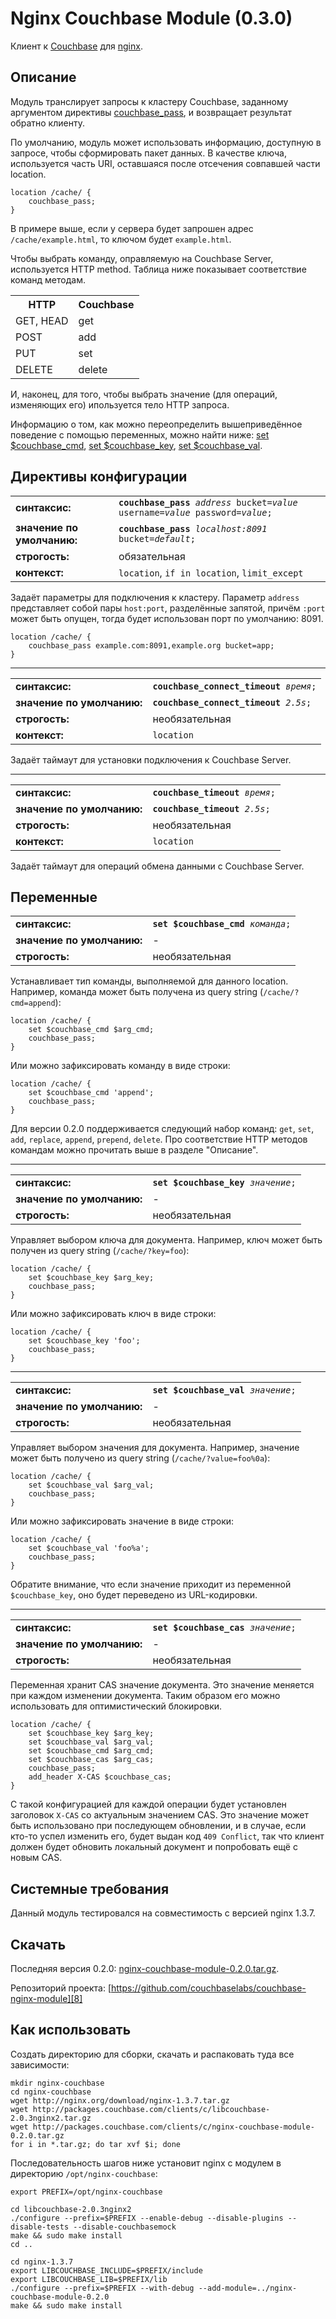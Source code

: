 # Nginx Couchbase Module (0.3.0)

Клиент к [Couchbase][1] для [nginx][2].

## Описание

Модуль транслирует запросы к кластеру Couchbase, заданному аргументом
директивы [couchbase_pass][3], и возвращает результат обратно клиенту.

По умолчанию, модуль может использовать информацию, доступную в
запросе, чтобы сформировать пакет данных. В качестве ключа,
используется часть URI, оставшаяся после отсечения совпавшей части
location.

    location /cache/ {
        couchbase_pass;
    }

В примере выше, если у сервера будет запрошен адрес
`/cache/example.html`, то ключом будет `example.html`.

Чтобы выбрать команду, оправляемую на Couchbase Server, используется
HTTP method. Таблица ниже показывает соответствие команд методам.

<table>
  <tr><th>HTTP</th><th>Couchbase</th></tr>
  <tr><td>GET, HEAD</td><td>get</td></tr>
  <tr><td>POST</td><td>add</td></tr>
  <tr><td>PUT</td><td>set</td></tr>
  <tr><td>DELETE</td><td>delete</td></tr>
</table>

И, наконец, для того, чтобы выбрать значение (для операций, изменяющих
его) ипользуется тело HTTP запроса.

Информацию о том, как можно переопределить вышеприведённое поведение с
помощью переменных, можно найти ниже: [set $couchbase_cmd][4], [set
$couchbase_key][5], [set $couchbase_val][6].

## Директивы конфигурации

<a name="couchbase_pass"></a>
<table>
  <tr>
    <td><strong>синтаксис:</strong></td>
    <td><code><strong>couchbase_pass</strong> <i>address</i> bucket=<i>value</i> username=<i>value</i> password=<i>value</i>;</code></td>
  </tr>
  <tr>
    <td><strong>значение по умолчанию:</strong></td>
    <td><code><strong>couchbase_pass</strong> <i>localhost:8091</i> bucket=<i>default</i>;</code></td>
  </tr>
  <tr>
    <td><strong>строгость:</strong></td>
    <td>обязательная</td>
  </tr>
  <tr>
    <td><strong>контекст:</strong></td>
    <td><code>location</code>, <code>if in location</code>, <code>limit_except</code></td>
  </tr>
</table>

Задаёт параметры для подключения к кластеру. Параметр `address`
представляет собой пары `host:port`, разделённые запятой, причём
`:port` может быть опущен, тогда будет использован порт по умолчанию:
8091.

    location /cache/ {
        couchbase_pass example.com:8091,example.org bucket=app;
    }

* * *

<a name="couchbase_connect_timeout"></a>
<table>
  <tr>
    <td><strong>синтаксис:</strong></td>
    <td><code><strong>couchbase_connect_timeout</strong> <i>время</i>;</code></td>
  </tr>
  <tr>
    <td><strong>значение по умолчанию:</strong></td>
    <td><code><strong>couchbase_connect_timeout</strong> <i>2.5s</i>;</code></td>
  </tr>
  <tr>
    <td><strong>строгость:</strong></td>
    <td>необязательная</td>
  </tr>
  <tr>
    <td><strong>контекст:</strong></td>
    <td><code>location</code></td>
  </tr>
</table>

Задаёт таймаут для установки подключения к Couchbase Server.

* * *

<a name="couchbase_timeout"></a>
<table>
  <tr>
    <td><strong>синтаксис:</strong></td>
    <td><code><strong>couchbase_timeout</strong> <i>время</i>;</code></td>
  </tr>
  <tr>
    <td><strong>значение по умолчанию:</strong></td>
    <td><code><strong>couchbase_timeout</strong> <i>2.5s</i>;</code></td>
  </tr>
  <tr>
    <td><strong>строгость:</strong></td>
    <td>необязательная</td>
  </tr>
  <tr>
    <td><strong>контекст:</strong></td>
    <td><code>location</code></td>
  </tr>
</table>

Задаёт таймаут для операций обмена данными с Couchbase Server.

## Переменные

<a name="set-couchbase_cmd"></a>
<table>
  <tr>
    <td><strong>синтаксис:</strong></td>
    <td><code><strong>set $couchbase_cmd</strong> <i>команда</i>;</code></td>
  </tr>
  <tr>
    <td><strong>значение по умолчанию:</strong></td>
    <td>-</td>
  </tr>
  <tr>
    <td><strong>строгость:</strong></td>
    <td>необязательная</td>
  </tr>
</table>

Устанавливает тип команды, выполняемой для данного location. Например,
команда может быть получена из query string (`/cache/?cmd=append`):

    location /cache/ {
        set $couchbase_cmd $arg_cmd;
        couchbase_pass;
    }

Или можно зафиксировать команду в виде строки:

    location /cache/ {
        set $couchbase_cmd 'append';
        couchbase_pass;
    }

Для версии 0.2.0 поддерживается следующий набор команд: `get`, `set`,
`add`, `replace`, `append`, `prepend`, `delete`. Про соответствие HTTP
методов командам можно прочитать выше в разделе "Описание".

* * *

<a name="set-couchbase_key"></a>
<table>
  <tr>
    <td><strong>синтаксис:</strong></td>
    <td><code><strong>set $couchbase_key</strong> <i>значение</i>;</code></td>
  </tr>
  <tr>
    <td><strong>значение по умолчанию:</strong></td>
    <td>-</td>
  </tr>
  <tr>
    <td><strong>строгость:</strong></td>
    <td>необязательная</td>
  </tr>
</table>

Управляет выбором ключа для документа. Например, ключ может быть
получен из query string (`/cache/?key=foo`):

    location /cache/ {
        set $couchbase_key $arg_key;
        couchbase_pass;
    }

Или можно зафиксировать ключ в виде строки:

    location /cache/ {
        set $couchbase_key 'foo';
        couchbase_pass;
    }

* * *

<a name="set-couchbase_val"></a>
<table>
  <tr>
    <td><strong>синтаксис:</strong></td>
    <td><code><strong>set $couchbase_val</strong> <i>значение</i>;</code></td>
  </tr>
  <tr>
    <td><strong>значение по умолчанию:</strong></td>
    <td>-</td>
  </tr>
  <tr>
    <td><strong>строгость:</strong></td>
    <td>необязательная</td>
  </tr>
</table>

Управляет выбором значения для документа. Например, значение может быть
получено из query string (`/cache/?value=foo%0a`):

    location /cache/ {
        set $couchbase_val $arg_val;
        couchbase_pass;
    }

Или можно зафиксировать значение в виде строки:

    location /cache/ {
        set $couchbase_val 'foo%a';
        couchbase_pass;
    }

Обратите внимание, что если значение приходит из переменной
`$couchbase_key`, оно будет переведено из URL-кодировки.

* * *

<a name="set-couchbase_cas"></a>
<table>
  <tr>
    <td><strong>синтаксис:</strong></td>
    <td><code><strong>set $couchbase_cas</strong> <i>значение</i>;</code></td>
  </tr>
  <tr>
    <td><strong>значение по умолчанию:</strong></td>
    <td>-</td>
  </tr>
  <tr>
    <td><strong>строгость:</strong></td>
    <td>необязательная</td>
  </tr>
</table>

Переменная хранит CAS значение документа. Это значение меняется при
каждом изменении документа. Таким образом его можно использовать для
оптимистический блокировки.

    location /cache/ {
        set $couchbase_key $arg_key;
        set $couchbase_val $arg_val;
        set $couchbase_cmd $arg_cmd;
        set $couchbase_cas $arg_cas;
        couchbase_pass;
        add_header X-CAS $couchbase_cas;
    }

С такой конфигурацией для каждой операции будет установлен заголовок
<code>X-CAS</code> со актуальным значением CAS. Это значение может
быть использовано при последующем обновлении, и в случае, если кто-то
успел изменить его, будет выдан код <code>409 Conflict</code>, так что
клиент должен будет обновить локальный документ и попробовать ещё с
новым CAS.

## Системные требования

Данный модуль тестировался на совместимость с версией nginx 1.3.7.

## Скачать

Последняя версия 0.2.0: [nginx-couchbase-module-0.2.0.tar.gz][7].

Репозиторий проекта: [https://github.com/couchbaselabs/couchbase-nginx-module][8]

## Как использовать

Создать директорию для сборки, скачать и распаковать туда все
зависимости:

    mkdir nginx-couchbase
    cd nginx-couchbase
    wget http://nginx.org/download/nginx-1.3.7.tar.gz
    wget http://packages.couchbase.com/clients/c/libcouchbase-2.0.3nginx2.tar.gz
    wget http://packages.couchbase.com/clients/c/nginx-couchbase-module-0.2.0.tar.gz
    for i in *.tar.gz; do tar xvf $i; done

Последовательность шагов ниже установит nginx с модулем в директорию
`/opt/nginx-couchbase`:

    export PREFIX=/opt/nginx-couchbase

    cd libcouchbase-2.0.3nginx2
    ./configure --prefix=$PREFIX --enable-debug --disable-plugins --disable-tests --disable-couchbasemock
    make && sudo make install
    cd ..

    cd nginx-1.3.7
    export LIBCOUCHBASE_INCLUDE=$PREFIX/include
    export LIBCOUCHBASE_LIB=$PREFIX/lib
    ./configure --prefix=$PREFIX --with-debug --add-module=../nginx-couchbase-module-0.2.0
    make && sudo make install


[1]: http://couchbase.com/download
[2]: http://www.nginx.ru/
[3]: #couchbase_pass
[4]: #set-couchbase_cmd
[5]: #set-couchbase_key
[6]: #set-couchbase_val
[7]: http://packages.couchbase.com/clients/c/nginx-couchbase-module-0.2.0.tar.gz
[8]: https://github.com/couchbaselabs/couchbase-nginx-module
